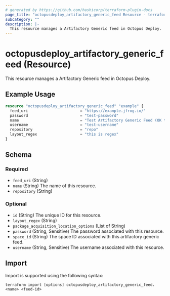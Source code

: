 ```yaml
---
# generated by https://github.com/hashicorp/terraform-plugin-docs
page_title: "octopusdeploy_artifactory_generic_feed Resource - terraform-provider-octopusdeploy"
subcategory: ""
description: |-
  This resource manages a Artifactory Generic feed in Octopus Deploy.
---
```


# octopusdeploy_artifactory_generic_feed (Resource)

This resource manages a Artifactory Generic feed in Octopus Deploy.

## Example Usage

```terraform
resource "octopusdeploy_artifactory_generic_feed" "example" {
  feed_uri                       = "https://example.jfrog.io/"
  password                       = "test-password"
  name                           = "Test Artifactory Generic Feed (OK to Delete)"
  username                       = "test-username"
  repository                     = "repo"
  layout_regex                   = "this is regex"
}
```

<!-- schema generated by tfplugindocs -->
## Schema

### Required

- `feed_uri` (String)
- `name` (String) The name of this resource.
- `repository` (String)

### Optional

- `id` (String) The unique ID for this resource.
- `layout_regex` (String)
- `package_acquisition_location_options` (List of String)
- `password` (String, Sensitive) The password associated with this resource.
- `space_id` (String) The space ID associated with this artifactory generic feed.
- `username` (String, Sensitive) The username associated with this resource.

## Import

Import is supported using the following syntax:

```shell
terraform import [options] octopusdeploy_artifactory_generic_feed.<name> <feed-id>
```
